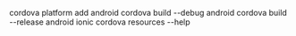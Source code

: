 cordova platform add android
cordova build --debug android
cordova build --release android
ionic cordova resources --help
